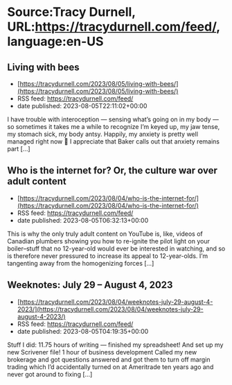 # Source:Tracy Durnell, URL:https://tracydurnell.com/feed/, language:en-US

## Living with bees
 - [https://tracydurnell.com/2023/08/05/living-with-bees/](https://tracydurnell.com/2023/08/05/living-with-bees/)
 - RSS feed: https://tracydurnell.com/feed/
 - date published: 2023-08-05T22:11:02+00:00

I have trouble with interoception &#8212; sensing what&#8217;s going on in my body &#8212; so sometimes it takes me a while to recognize I&#8217;m keyed up, my jaw tense, my stomach sick, my body antsy. Happily, my anxiety is pretty well managed right now 🦾 I appreciate that Baker calls out that anxiety remains part [&#8230;]

## Who is the internet for? Or, the culture war over adult content
 - [https://tracydurnell.com/2023/08/04/who-is-the-internet-for/](https://tracydurnell.com/2023/08/04/who-is-the-internet-for/)
 - RSS feed: https://tracydurnell.com/feed/
 - date published: 2023-08-05T06:32:13+00:00

This is why the only truly adult content on YouTube is, like, videos of Canadian plumbers showing you how to re-ignite the pilot light on your boiler&#8211;stuff that no 12-year-old would ever be interested in watching, and so is therefore never pressured to increase its appeal to 12-year-olds. I&#8217;m tangenting away from the homogenizing forces [&#8230;]

## Weeknotes: July 29 – August 4, 2023
 - [https://tracydurnell.com/2023/08/04/weeknotes-july-29-august-4-2023/](https://tracydurnell.com/2023/08/04/weeknotes-july-29-august-4-2023/)
 - RSS feed: https://tracydurnell.com/feed/
 - date published: 2023-08-05T04:19:35+00:00

Stuff I did: 11.75 hours of writing &#8212; finished my spreadsheet! And set up my new Scrivener file! 1 hour of business development Called my new brokerage and got questions answered and got them to turn off margin trading which I&#8217;d accidentally turned on at Ameritrade ten years ago and never got around to fixing [&#8230;]

